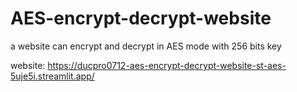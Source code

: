 # AES-encrypt-decrypt-website
a website can encrypt and decrypt in AES mode with 256 bits key

website: https://ducpro0712-aes-encrypt-decrypt-website-st-aes-5uje5i.streamlit.app/
